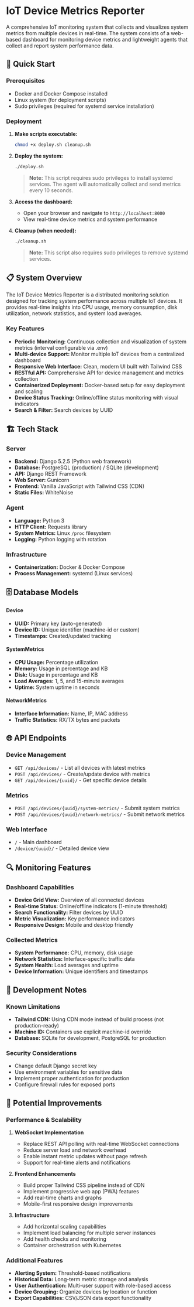 # IoT Device Metrics Reporter

A comprehensive IoT monitoring system that collects and visualizes system metrics from multiple devices in real-time. The system consists of a web-based dashboard for monitoring device metrics and lightweight agents that collect and report system performance data.

## 🚀 Quick Start

### Prerequisites
- Docker and Docker Compose installed
- Linux system (for deployment scripts)
- Sudo privileges (required for systemd service installation)

### Deployment

1. **Make scripts executable:**
   ```bash
   chmod +x deploy.sh cleanup.sh
   ```

2. **Deploy the system:**
   ```bash
   ./deploy.sh
   ```
   > **Note:** This script requires sudo privileges to install systemd services. The agent will automatically collect and send metrics every 10 seconds.

3. **Access the dashboard:**
   - Open your browser and navigate to `http://localhost:8000`
   - View real-time device metrics and system performance

4. **Cleanup (when needed):**
   ```bash
   ./cleanup.sh
   ```
   > **Note:** This script also requires sudo privileges to remove systemd services.

## 📋 System Overview

The IoT Device Metrics Reporter is a distributed monitoring solution designed for tracking system performance across multiple IoT devices. It provides real-time insights into CPU usage, memory consumption, disk utilization, network statistics, and system load averages.


### Key Features

- **Periodic Monitoring:** Continuous collection and visualization of system metrics (interval configurable via .env)
- **Multi-device Support:** Monitor multiple IoT devices from a centralized dashboard
- **Responsive Web Interface:** Clean, modern UI built with Tailwind CSS
- **RESTful API:** Comprehensive API for device management and metrics collection
- **Containerized Deployment:** Docker-based setup for easy deployment and scaling
- **Device Status Tracking:** Online/offline status monitoring with visual indicators
- **Search & Filter:** Search devices by UUID

## 🏗️ Tech Stack

### Server
- **Backend:** Django 5.2.5 (Python web framework)
- **Database:** PostgreSQL (production) / SQLite (development)
- **API:** Django REST Framework
- **Web Server:** Gunicorn
- **Frontend:** Vanilla JavaScript with Tailwind CSS (CDN)
- **Static Files:** WhiteNoise

### Agent
- **Language:** Python 3
- **HTTP Client:** Requests library
- **System Metrics:** Linux `/proc` filesystem
- **Logging:** Python logging with rotation

### Infrastructure
- **Containerization:** Docker & Docker Compose
- **Process Management:** systemd (Linux services)



## 🗄️ Database Models


#### Device
- **UUID:** Primary key (auto-generated)
- **Device ID:** Unique identifier (machine-id or custom)
- **Timestamps:** Created/updated tracking

#### SystemMetrics
- **CPU Usage:** Percentage utilization
- **Memory:** Usage in percentage and KB
- **Disk:** Usage in percentage and KB
- **Load Averages:** 1, 5, and 15-minute averages
- **Uptime:** System uptime in seconds

#### NetworkMetrics
- **Interface Information:** Name, IP, MAC address
- **Traffic Statistics:** RX/TX bytes and packets

## 🌐 API Endpoints

### Device Management
- `GET /api/devices/` - List all devices with latest metrics
- `POST /api/devices/` - Create/update device with metrics
- `GET /api/devices/{uuid}/` - Get specific device details

### Metrics
- `POST /api/devices/{uuid}/system-metrics/` - Submit system metrics
- `POST /api/devices/{uuid}/network-metrics/` - Submit network metrics

### Web Interface
- `/` - Main dashboard
- `/device/{uuid}/` - Detailed device view

## 🔍 Monitoring Features

### Dashboard Capabilities
- **Device Grid View:** Overview of all connected devices
- **Real-time Status:** Online/offline indicators (1-minute threshold)
- **Search Functionality:** Filter devices by UUID
- **Metric Visualization:** Key performance indicators
- **Responsive Design:** Mobile and desktop friendly

### Collected Metrics
- **System Performance:** CPU, memory, disk usage
- **Network Statistics:** Interface-specific traffic data
- **System Health:** Load averages and uptime
- **Device Information:** Unique identifiers and timestamps

## 📝 Development Notes

### Known Limitations
- **Tailwind CDN:** Using CDN mode instead of build process (not production-ready)
- **Machine ID:** Containers use explicit machine-id override
- **Database:** SQLite for development, PostgreSQL for production

### Security Considerations
- Change default Django secret key
- Use environment variables for sensitive data
- Implement proper authentication for production
- Configure firewall rules for exposed ports

## 🚀 Potential Improvements

### Performance & Scalability
1. **WebSocket Implementation**
   - Replace REST API polling with real-time WebSocket connections
   - Reduce server load and network overhead
   - Enable instant metric updates without page refresh
   - Support for real-time alerts and notifications

2. **Frontend Enhancements**
   - Build proper Tailwind CSS pipeline instead of CDN
   - Implement progressive web app (PWA) features
   - Add real-time charts and graphs
   - Mobile-first responsive design improvements

3. **Infrastructure**
   - Add horizontal scaling capabilities
   - Implement load balancing for multiple server instances
   - Add health checks and monitoring
   - Container orchestration with Kubernetes

### Additional Features
- **Alerting System:** Threshold-based notifications
- **Historical Data:** Long-term metric storage and analysis
- **User Authentication:** Multi-user support with role-based access
- **Device Grouping:** Organize devices by location or function
- **Export Capabilities:** CSV/JSON data export functionality

